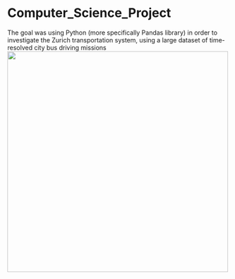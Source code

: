 # Computer_Science_Project
The goal was using Python (more specifically Pandas library) in order to investigate the Zurich transportation system, using a large dataset of time-resolved city bus driving missions
<img src="https://upload.wikimedia.org/wikipedia/commons/1/18/Zurich_Be_5-6_Cobra_3002_Letzistrasse.jpg" width="500"/>
